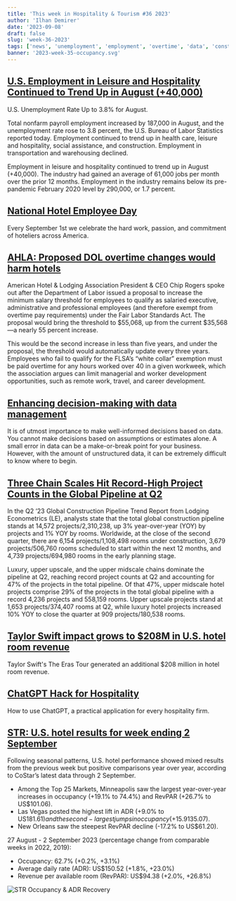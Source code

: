 ```yaml
---
title: 'This week in Hospitality & Tourism #36 2023'
author: 'Ilhan Demirer'
date: '2023-09-08'
draft: false
slug: 'week-36-2023'
tags: ['news', 'unemployment', 'employment', 'overtime', 'data', 'construction', 'str']
banner: '2023-week-35-occupancy.svg'
---
```


## [U.S. Employment in Leisure and Hospitality Continued to Trend Up in August (+40,000)](https://www.hotelnewsresource.com/article127947.html)

U.S. Unemployment Rate Up to 3.8% for August.

Total nonfarm payroll employment increased by 187,000 in August, and the unemployment rate rose to 3.8 percent, the U.S. Bureau of Labor Statistics reported today. Employment continued to trend up in health care, leisure and hospitality, social assistance, and construction. Employment in transportation and warehousing declined.

Employment in leisure and hospitality continued to trend up in August (+40,000). The industry had gained an average of 61,000 jobs per month over the prior 12 months. Employment in the industry remains below its pre-pandemic February 2020 level by 290,000, or 1.7 percent.

## [National Hotel Employee Day](https://www.hotelnewsresource.com/article127948.html)

Every September 1st we celebrate the hard work, passion, and commitment of hoteliers across America.

## [AHLA: Proposed DOL overtime changes would harm hotels](https://www.hotelmanagement.net/operate/ahla-proposed-dol-overtime-changes-would-harm-hotels)

American Hotel & Lodging Association President & CEO Chip Rogers spoke out after the Department of Labor issued a proposal to increase the minimum salary threshold for employees to qualify as salaried executive, administrative and professional employees (and therefore exempt from overtime pay requirements) under the Fair Labor Standards Act. The proposal would bring the threshold to $55,068, up from the current $35,568—a nearly 55 percent increase.

This would be the second increase in less than five years, and under the proposal, the threshold would automatically update every three years. Employees who fail to qualify for the FLSA’s “white collar” exemption must be paid overtime for any hours worked over 40 in a given workweek, which the association argues can limit managerial and worker development opportunities, such as remote work, travel, and career development.

## [Enhancing decision-making with data management](https://insights.ehotelier.com/insights/2023/09/01/enhancing-decision-making-how-data-management-empowers-hotel-asset-managers/)

It is of utmost importance to make well-informed decisions based on data. You cannot make decisions based on assumptions or estimates alone. A small error in data can be a make-or-break point for your business. However, with the amount of unstructured data, it can be extremely difficult to know where to begin.

## [Three Chain Scales Hit Record-High Project Counts in the Global Pipeline at Q2](https://www.hospitalitynet.org/news/4117970.html)

In the Q2 ‘23 Global Construction Pipeline Trend Report from Lodging Econometrics (LE), analysts state that the total global construction pipeline stands at 14,572 projects/2,310,238, up 3% year-over-year (YOY) by projects and 1% YOY by rooms. Worldwide, at the close of the second quarter, there are 6,154 projects/1,108,498 rooms under construction, 3,679 projects/506,760 rooms scheduled to start within the next 12 months, and 4,739 projects/694,980 rooms in the early planning stage.

Luxury, upper upscale, and the upper midscale chains dominate the pipeline at Q2, reaching record project counts at Q2 and accounting for 47% of the projects in the total pipeline. Of that 47%, upper midscale hotel projects comprise 29% of the projects in the total global pipeline with a record 4,236 projects and 558,159 rooms. Upper upscale projects stand at 1,653 projects/374,407 rooms at Q2, while luxury hotel projects increased 10% YOY to close the quarter at 909 projects/180,538 rooms.

## [Taylor Swift impact grows to $208M in U.S. hotel room revenue](https://www.hospitalitynet.org/news/4117969.html)

Taylor Swift's The Eras Tour generated an additional $208 million in hotel room revenue.

## [ChatGPT Hack for Hospitality](https://cayugahospitality.com/cory-falter/chatgpt-hack-for-hospitality-5-minute-video/)

How to use ChatGPT, a practical application for every hospitality firm.

## [STR: U.S. hotel results for week ending 2 September](https://str.com/press-release/us-hotel-results-week-ending-2-september)

Following seasonal patterns, U.S. hotel performance showed mixed results from the previous week but positive comparisons year over year, according to CoStar’s latest data through 2 September.

- Among the Top 25 Markets, Minneapolis saw the largest year-over-year increases in occupancy (+19.1% to 74.4%) and RevPAR (+26.7% to US$101.06).
- Las Vegas posted the highest lift in ADR (+9.0% to US$181.61) and the second-largest jumps in occupancy (+15.9% to 74.4%) and RevPAR (+26.3% to US$135.07).
- New Orleans saw the steepest RevPAR decline (-17.2% to US$61.20).

27 August - 2 September 2023 (percentage change from comparable weeks in 2022, 2019):

- Occupancy: 62.7% (+0.2%, +3.1%)
- Average daily rate (ADR): US$150.52 (+1.8%, +23.0%)
- Revenue per available room (RevPAR): US$94.38 (+2.0%, +26.8%)

![STR Occupancy & ADR Recovery](/images/blogimages/2023-week-36-occupancy.svg)
